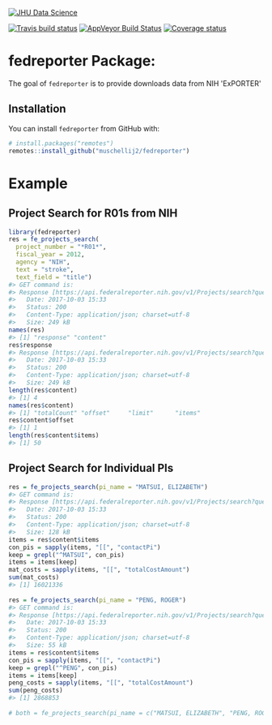
[![JHU Data Science](http://jhudatascience.org/images/logo.png)](http://jhudatascience.org/)

[![Travis build status](https://travis-ci.org/muschellij2/fedreporter.svg?branch=master)](https://travis-ci.org/muschellij2/fedreporter) [![AppVeyor Build Status](https://ci.appveyor.com/api/projects/status/github/muschellij2/fedreporter?branch=master&svg=true)](https://ci.appveyor.com/project/muschellij2/fedreporter) [![Coverage status](https://coveralls.io/repos/github/muschellij2/fedreporter/badge.svg?branch=master)](https://coveralls.io/r/muschellij2/fedreporter?branch=master) <!-- README.md is generated from README.Rmd. Please edit that file -->

fedreporter Package:
====================

The goal of `fedreporter` is to provide downloads data from NIH 'ExPORTER'

Installation
------------

You can install `fedreporter` from GitHub with:

``` r
# install.packages("remotes")
remotes::install_github("muschellij2/fedreporter")
```

Example
=======

Project Search for R01s from NIH
--------------------------------

``` r
library(fedreporter)
res = fe_projects_search(
  project_number = "*R01*",
  fiscal_year = 2012,
  agency = "NIH",
  text = "stroke",
  text_field = "title")
#> GET command is:
#> Response [https://api.federalreporter.nih.gov/v1/Projects/search?query=projectNumber%3A*R01*%24fy%3A2012%24agency%3ANIH%24text%3Astroke%24textFields%3Atitle%24textOperator%3AAND&offset=1&limit=50]
#>   Date: 2017-10-03 15:33
#>   Status: 200
#>   Content-Type: application/json; charset=utf-8
#>   Size: 249 kB
names(res)
#> [1] "response" "content"
res$response
#> Response [https://api.federalreporter.nih.gov/v1/Projects/search?query=projectNumber%3A*R01*%24fy%3A2012%24agency%3ANIH%24text%3Astroke%24textFields%3Atitle%24textOperator%3AAND&offset=1&limit=50]
#>   Date: 2017-10-03 15:33
#>   Status: 200
#>   Content-Type: application/json; charset=utf-8
#>   Size: 249 kB
length(res$content)
#> [1] 4
names(res$content)
#> [1] "totalCount" "offset"     "limit"      "items"
res$content$offset
#> [1] 1
length(res$content$items)
#> [1] 50
```

Project Search for Individual PIs
---------------------------------

``` r
res = fe_projects_search(pi_name = "MATSUI, ELIZABETH")
#> GET command is:
#> Response [https://api.federalreporter.nih.gov/v1/Projects/search?query=piName%3AMATSUI%2C%20ELIZABETH&offset=1&limit=50]
#>   Date: 2017-10-03 15:33
#>   Status: 200
#>   Content-Type: application/json; charset=utf-8
#>   Size: 128 kB
items = res$content$items
con_pis = sapply(items, "[[", "contactPi")
keep = grepl("^MATSUI", con_pis)
items = items[keep]
mat_costs = sapply(items, "[[", "totalCostAmount")
sum(mat_costs)
#> [1] 16021336
                         
res = fe_projects_search(pi_name = "PENG, ROGER")
#> GET command is:
#> Response [https://api.federalreporter.nih.gov/v1/Projects/search?query=piName%3APENG%2C%20ROGER&offset=1&limit=50]
#>   Date: 2017-10-03 15:33
#>   Status: 200
#>   Content-Type: application/json; charset=utf-8
#>   Size: 55 kB
items = res$content$items
con_pis = sapply(items, "[[", "contactPi")
keep = grepl("^PENG", con_pis)
items = items[keep]
peng_costs = sapply(items, "[[", "totalCostAmount")
sum(peng_costs)
#> [1] 2868853
                         
# both = fe_projects_search(pi_name = c("MATSUI, ELIZABETH", "PENG, ROGER"))
```
